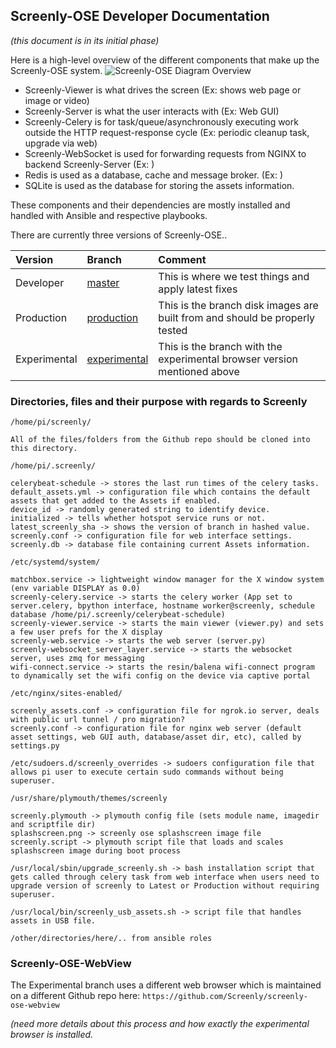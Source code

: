 ## Screenly-OSE Developer Documentation
_(this document is in its initial phase)_

Here is a high-level overview of the different components that make up the Screenly-OSE system.
![Screenly-OSE Diagram Overview](https://raw.githubusercontent.com/screenly/screenly-ose/master/docs/images/screenly-ose-diagram-overview.png)

* Screenly-Viewer is what drives the screen (Ex: shows web page or image or video)
* Screenly-Server is what the user interacts with (Ex: Web GUI)
* Screenly-Celery is for task/queue/asynchronously executing work outside the HTTP request-response cycle (Ex: periodic cleanup task, upgrade via web)
* Screenly-WebSocket is used for forwarding requests from NGINX to backend Screenly-Server (Ex: )
* Redis is used as a database, cache and message broker. (Ex: )
* SQLite is used as the database for storing the assets information.

These components and their dependencies are mostly installed and handled with Ansible and respective playbooks.

There are currently three versions of Screenly-OSE..

| Version       | Branch     | Comment    |
| :------------- | :---------- | :----------- |
|  Developer | [master](https://github.com/Screenly/screenly-ose)   | This is where we test things and apply latest fixes   |
|  Production | [production](https://github.com/Screenly/screenly-ose/tree/production)   | This is the branch disk images are built from and should be properly tested    |
|  Experimental | [experimental](https://github.com/Screenly/screenly-ose/tree/experimental)   | This is the branch with the experimental browser version mentioned above    |


### Directories, files and their purpose with regards to Screenly

```
/home/pi/screenly/

All of the files/folders from the Github repo should be cloned into this directory.
```

```
/home/pi/.screenly/

celerybeat-schedule -> stores the last run times of the celery tasks.
default_assets.yml -> configuration file which contains the default assets that get added to the Assets if enabled.
device_id -> randomly generated string to identify device.
initialized -> tells whether hotspot service runs or not.
latest_screenly_sha -> shows the version of branch in hashed value.
screenly.conf -> configuration file for web interface settings.
screenly.db -> database file containing current Assets information.
```


```
/etc/systemd/system/

matchbox.service -> lightweight window manager for the X window system (env variable DISPLAY as 0.0)
screenly-celery.service -> starts the celery worker (App set to server.celery, bpython interface, hostname worker@screenly, schedule database /home/pi/.screenly/celerybeat-schedule)
screenly-viewer.service -> starts the main viewer (viewer.py) and sets a few user prefs for the X display
screenly-web.service -> starts the web server (server.py)
screenly-websocket_server_layer.service -> starts the websocket server, uses zmq for messaging
wifi-connect.service -> starts the resin/balena wifi-connect program to dynamically set the wifi config on the device via captive portal
```

```
/etc/nginx/sites-enabled/

screenly_assets.conf -> configuration file for ngrok.io server, deals with public url tunnel / pro migration?
screenly.conf -> configuration file for nginx web server (default asset settings, web GUI auth, database/asset dir, etc), called by settings.py
```

```
/etc/sudoers.d/screenly_overrides -> sudoers configuration file that allows pi user to execute certain sudo commands without being superuser.
```

```
/usr/share/plymouth/themes/screenly

screenly.plymouth -> plymouth config file (sets module name, imagedir and scriptfile dir)
splashscreen.png -> screenly ose splashscreen image file
screenly.script -> plymouth script file that loads and scales splashscreen image during boot process
```

```
/usr/local/sbin/upgrade_screenly.sh -> bash installation script that gets called through celery task from web interface when users need to upgrade version of screenly to Latest or Production without requiring superuser.
```

```
/usr/local/bin/screenly_usb_assets.sh -> script file that handles assets in USB file.
```

`/other/directories/here/.. from ansible roles`


### Screenly-OSE-WebView

The Experimental branch uses a different web browser which is maintained on a different Github repo here:
`https://github.com/Screenly/screenly-ose-webview`

_(need more details about this process and how exactly the experimental browser is installed._

